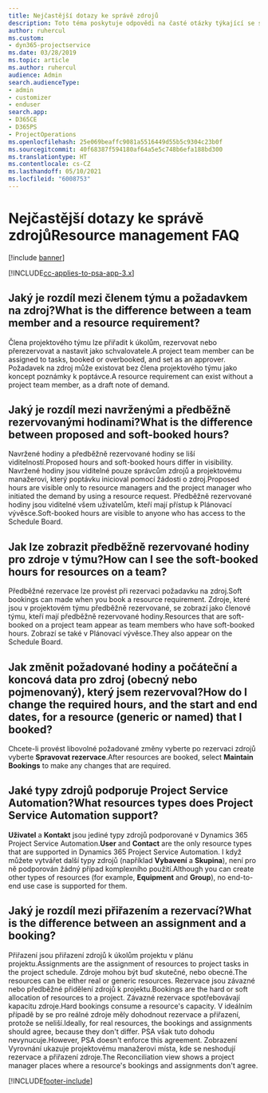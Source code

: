 ```yaml
---
title: Nejčastější dotazy ke správě zdrojů
description: Toto téma poskytuje odpovědi na časté otázky týkající se správy zdrojů.
author: ruhercul
ms.custom:
- dyn365-projectservice
ms.date: 03/28/2019
ms.topic: article
ms.author: ruhercul
audience: Admin
search.audienceType:
- admin
- customizer
- enduser
search.app:
- D365CE
- D365PS
- ProjectOperations
ms.openlocfilehash: 25e069beaffc9081a5516449d55b5c9304c23b0f
ms.sourcegitcommit: 40f68387f594180af64a5e5c748b6efa188bd300
ms.translationtype: HT
ms.contentlocale: cs-CZ
ms.lasthandoff: 05/10/2021
ms.locfileid: "6008753"
---
```

# <a name="resource-management-faq"></a><span data-ttu-id="6b822-103">Nejčastější dotazy ke správě zdrojů</span><span class="sxs-lookup"><span data-stu-id="6b822-103">Resource management FAQ</span></span>

[!include [banner](../includes/psa-now-project-operations.md)]

[!INCLUDE[cc-applies-to-psa-app-3.x](../includes/cc-applies-to-psa-app-3x.md)]

## <a name="what-is-the-difference-between-a-team-member-and-a-resource-requirement"></a><span data-ttu-id="6b822-104">Jaký je rozdíl mezi členem týmu a požadavkem na zdroj?</span><span class="sxs-lookup"><span data-stu-id="6b822-104">What is the difference between a team member and a resource requirement?</span></span>

<span data-ttu-id="6b822-105">Člena projektového týmu lze přiřadit k úkolům, rezervovat nebo přerezervovat a nastavit jako schvalovatele.</span><span class="sxs-lookup"><span data-stu-id="6b822-105">A project team member can be assigned to tasks, booked or overbooked, and set as an approver.</span></span> <span data-ttu-id="6b822-106">Požadavek na zdroj může existovat bez člena projektového týmu jako koncept poznámky k poptávce.</span><span class="sxs-lookup"><span data-stu-id="6b822-106">A resource requirement can exist without a project team member, as a draft note of demand.</span></span> 

## <a name="what-is-the-difference-between-proposed-and-soft-booked-hours"></a><span data-ttu-id="6b822-107">Jaký je rozdíl mezi navrženými a předběžně rezervovanými hodinami?</span><span class="sxs-lookup"><span data-stu-id="6b822-107">What is the difference between proposed and soft-booked hours?</span></span>

<span data-ttu-id="6b822-108">Navržené hodiny a předběžně rezervované hodiny se liší viditelností.</span><span class="sxs-lookup"><span data-stu-id="6b822-108">Proposed hours and soft-booked hours differ in visibility.</span></span> <span data-ttu-id="6b822-109">Navržené hodiny jsou viditelné pouze správcům zdrojů a projektovému manažerovi, který poptávku inicioval pomocí žádosti o zdroj.</span><span class="sxs-lookup"><span data-stu-id="6b822-109">Proposed hours are visible only to resource managers and the project manager who initiated the demand by using a resource request.</span></span> <span data-ttu-id="6b822-110">Předběžně rezervované hodiny jsou viditelné všem uživatelům, kteří mají přístup k Plánovací vývěsce.</span><span class="sxs-lookup"><span data-stu-id="6b822-110">Soft-booked hours are visible to anyone who has access to the Schedule Board.</span></span>

## <a name="how-can-i-see-the-soft-booked-hours-for-resources-on-a-team"></a><span data-ttu-id="6b822-111">Jak lze zobrazit předběžně rezervované hodiny pro zdroje v týmu?</span><span class="sxs-lookup"><span data-stu-id="6b822-111">How can I see the soft-booked hours for resources on a team?</span></span>

<span data-ttu-id="6b822-112">Předběžné rezervace lze provést při rezervaci požadavku na zdroj.</span><span class="sxs-lookup"><span data-stu-id="6b822-112">Soft bookings can made when you book a resource requirement.</span></span> <span data-ttu-id="6b822-113">Zdroje, které jsou v projektovém týmu předběžně rezervované, se zobrazí jako členové týmu, kteří mají předběžně rezervované hodiny.</span><span class="sxs-lookup"><span data-stu-id="6b822-113">Resources that are soft-booked on a project team appear as team members who have soft-booked hours.</span></span> <span data-ttu-id="6b822-114">Zobrazí se také v Plánovací vývěsce.</span><span class="sxs-lookup"><span data-stu-id="6b822-114">They also appear on the Schedule Board.</span></span>

## <a name="how-do-i-change-the-required-hours-and-the-start-and-end-dates-for-a-resource-generic-or-named-that-i-booked"></a><span data-ttu-id="6b822-115">Jak změnit požadované hodiny a počáteční a koncová data pro zdroj (obecný nebo pojmenovaný), který jsem rezervoval?</span><span class="sxs-lookup"><span data-stu-id="6b822-115">How do I change the required hours, and the start and end dates, for a resource (generic or named) that I booked?</span></span>

<span data-ttu-id="6b822-116">Chcete-li provést libovolné požadované změny vyberte po rezervaci zdrojů vyberte **Spravovat rezervace**.</span><span class="sxs-lookup"><span data-stu-id="6b822-116">After resources are booked, select **Maintain Bookings** to make any changes that are required.</span></span>

## <a name="what-resources-types-does-project-service-automation-support"></a><span data-ttu-id="6b822-117">Jaké typy zdrojů podporuje Project Service Automation?</span><span class="sxs-lookup"><span data-stu-id="6b822-117">What resources types does Project Service Automation support?</span></span>

<span data-ttu-id="6b822-118">**Uživatel** a **Kontakt** jsou jediné typy zdrojů podporované v Dynamics 365 Project Service Automation.</span><span class="sxs-lookup"><span data-stu-id="6b822-118">**User** and **Contact** are the only resource types that are supported in Dynamics 365 Project Service Automation.</span></span> <span data-ttu-id="6b822-119">I když můžete vytvářet další typy zdrojů (například **Vybavení** a **Skupina**), není pro ně podporován žádný případ komplexního použití.</span><span class="sxs-lookup"><span data-stu-id="6b822-119">Although you can create other types of resources (for example, **Equipment** and **Group**), no end-to-end use case is supported for them.</span></span>

## <a name="what-is-the-difference-between-an-assignment-and-a-booking"></a><span data-ttu-id="6b822-120">Jaký je rozdíl mezi přiřazením a rezervací?</span><span class="sxs-lookup"><span data-stu-id="6b822-120">What is the difference between an assignment and a booking?</span></span>

<span data-ttu-id="6b822-121">Přiřazení jsou přiřazení zdrojů k úkolům projektu v plánu projektu.</span><span class="sxs-lookup"><span data-stu-id="6b822-121">Assignments are the assignment of resources to project tasks in the project schedule.</span></span> <span data-ttu-id="6b822-122">Zdroje mohou být buď skutečné, nebo obecné.</span><span class="sxs-lookup"><span data-stu-id="6b822-122">The resources can be either real or generic resources.</span></span> <span data-ttu-id="6b822-123">Rezervace jsou závazné nebo předběžné přidělení zdrojů k projektu.</span><span class="sxs-lookup"><span data-stu-id="6b822-123">Bookings are the hard or soft allocation of resources to a project.</span></span> <span data-ttu-id="6b822-124">Závazné rezervace spotřebovávají kapacitu zdroje.</span><span class="sxs-lookup"><span data-stu-id="6b822-124">Hard bookings consume a resource's capacity.</span></span> <span data-ttu-id="6b822-125">V ideálním případě by se pro reálné zdroje měly dohodnout rezervace a přiřazení, protože se neliší.</span><span class="sxs-lookup"><span data-stu-id="6b822-125">Ideally, for real resources, the bookings and assignments should agree, because they don't differ.</span></span> <span data-ttu-id="6b822-126">PSA však tuto dohodu nevynucuje.</span><span class="sxs-lookup"><span data-stu-id="6b822-126">However, PSA doesn't enforce this agreement.</span></span> <span data-ttu-id="6b822-127">Zobrazení Vyrovnání ukazuje projektovému manažerovi místa, kde se neshodují rezervace a přiřazení zdroje.</span><span class="sxs-lookup"><span data-stu-id="6b822-127">The Reconciliation view shows a project manager places where a resource's bookings and assignments don't agree.</span></span>


[!INCLUDE[footer-include](../includes/footer-banner.md)]